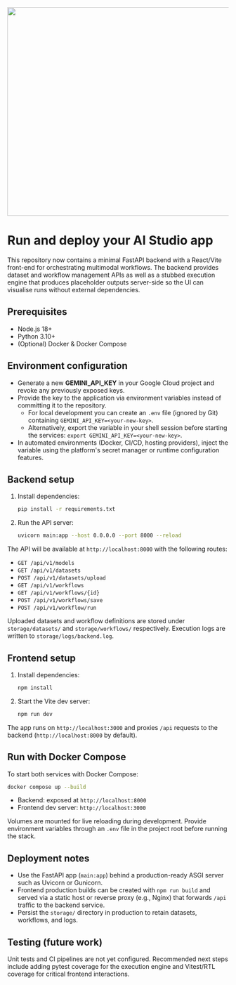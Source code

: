 <div align="center">
<img width="1200" height="475" alt="GHBanner" src="https://github.com/user-attachments/assets/0aa67016-6eaf-458a-adb2-6e31a0763ed6" />
</div>

# Run and deploy your AI Studio app

This repository now contains a minimal FastAPI backend with a React/Vite front-end for orchestrating multimodal workflows. The backend provides dataset and workflow management APIs as well as a stubbed execution engine that produces placeholder outputs server-side so the UI can visualise runs without external dependencies.

## Prerequisites

- Node.js 18+
- Python 3.10+
- (Optional) Docker & Docker Compose

## Environment configuration

- Generate a new **GEMINI_API_KEY** in your Google Cloud project and revoke any previously exposed keys.
- Provide the key to the application via environment variables instead of committing it to the repository.
  - For local development you can create an `.env` file (ignored by Git) containing `GEMINI_API_KEY=<your-new-key>`.
  - Alternatively, export the variable in your shell session before starting the services: `export GEMINI_API_KEY=<your-new-key>`.
- In automated environments (Docker, CI/CD, hosting providers), inject the variable using the platform's secret manager or runtime configuration features.

## Backend setup

1. Install dependencies:
   ```bash
   pip install -r requirements.txt
   ```
2. Run the API server:
   ```bash
   uvicorn main:app --host 0.0.0.0 --port 8000 --reload
   ```

The API will be available at `http://localhost:8000` with the following routes:

- `GET /api/v1/models`
- `GET /api/v1/datasets`
- `POST /api/v1/datasets/upload`
- `GET /api/v1/workflows`
- `GET /api/v1/workflows/{id}`
- `POST /api/v1/workflows/save`
- `POST /api/v1/workflow/run`

Uploaded datasets and workflow definitions are stored under `storage/datasets/` and `storage/workflows/` respectively. Execution logs are written to `storage/logs/backend.log`.

## Frontend setup

1. Install dependencies:
   ```bash
   npm install
   ```
2. Start the Vite dev server:
   ```bash
   npm run dev
   ```

The app runs on `http://localhost:3000` and proxies `/api` requests to the backend (`http://localhost:8000` by default).

## Run with Docker Compose

To start both services with Docker Compose:

```bash
docker compose up --build
```

- Backend: exposed at `http://localhost:8000`
- Frontend dev server: `http://localhost:3000`

Volumes are mounted for live reloading during development. Provide environment variables through an `.env` file in the project root before running the stack.

## Deployment notes

- Use the FastAPI app (`main:app`) behind a production-ready ASGI server such as Uvicorn or Gunicorn.
- Frontend production builds can be created with `npm run build` and served via a static host or reverse proxy (e.g., Nginx) that forwards `/api` traffic to the backend service.
- Persist the `storage/` directory in production to retain datasets, workflows, and logs.

## Testing (future work)

Unit tests and CI pipelines are not yet configured. Recommended next steps include adding pytest coverage for the execution engine and Vitest/RTL coverage for critical frontend interactions.
